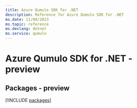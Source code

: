 ```yaml
---
title: Azure Qumulo SDK for .NET
description: Reference for Azure Qumulo SDK for .NET
ms.date: 11/09/2023
ms.topic: reference
ms.devlang: dotnet
ms.service: qumulo
---
```

# Azure Qumulo SDK for .NET - preview
## Packages - preview
[!INCLUDE [packages](qumulo-index.md)]
